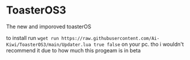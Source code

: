 # ToasterOS3
 The new and imporoved toasterOS

to install run `wget run https://raw.githubusercontent.com/Ai-Kiwi/ToasterOS3/main/Updater.lua true false` on your pc.
tho i wouldn't recommend it due to how much this progeam is in beta

